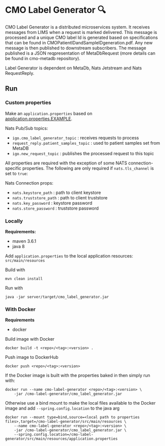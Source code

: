 # CMO Label Generator 🔍

CMO Label Generator is a distributed microservices system. It receives messages from LIMS when a request is marked delivered. This message is processed and a unique CMO label Id is generated based on specifications that can be found in CMOPatientIDandSampleIDgeneration.pdf. Any new message is then published to downstream subscribers. The message published is a JSON reqpresentation of MetaDbRequest (more details can be found in cmo-metadb repository). 

Label Generator is dependent on MetaDb, Nats Jetstream and Nats RequestReply.

## Run

### Custom properties

Make an `application.properties` based on [application.properties.EXAMPLE](src/main/resources/application.properties.EXAMPLE).

Nats Pub/Sub topics:
- `igo.cmo_label_generator_topic` : receives requests to process
- `request_reply.patient_samples_topic` : used to patient samples set from MetaDB
- `igo.new_request_topic` : publishes the processed request to this topic

All properties are required with the exception of some NATS connection-specific properties. The following are only required if `nats.tls_channel` is set to `true`:

Nats Connection props:
- `nats.keystore_path` : path to client keystore
- `nats.truststore_path` : path to client truststore
- `nats.key_password` : keystore password
- `nats.store_password` : truststore password

### Locally

**Requirements:**
- maven 3.6.1
- java 8

Add `application.properties` to the local application resources: `src/main/resources`

Build with

```
mvn clean install
```

Run with

```
java -jar server/target/cmo_label_generator.jar
```

### With Docker

**Requirements**
- docker

Build image with Docker

```
docker build -t <repo>/<tag>:<version> .
```

Push image to DockerHub

```
docker push <repo>/<tag>:<version>
```

If the Docker image is built with the properties baked in then simply run with:


```
docker run --name cmo-label-generator <repo>/<tag>:<version> \
	-jar /cmo-label-generator/cmo_label_generator.jar
```

Otherwise use a bind mount to make the local files available to the Docker image and add  `--spring.config.location` to the java arg

```
docker run --mount type=bind,source=<local path to properties files>,target=/cmo-label-generator/src/main/resources \
	--name cmo-label-generator <repo>/<tag>:<version> \
	-jar /cmo-label-generator/cmo_label_generator.jar \
	--spring.config.location=/cmo-label-generator/src/main/resources/application.properties
```
